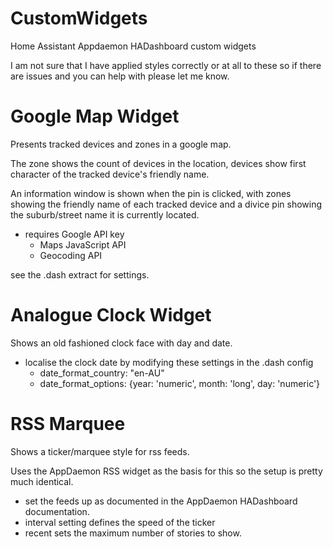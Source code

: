 # CustomWidgets
Home Assistant Appdaemon HADashboard custom widgets

I am not sure that I have applied styles correctly or at all to these so if there are issues and you can help with please let me know. 

# Google Map Widget
Presents tracked devices and zones in a google map. 

The zone shows the count of devices in the location, devices show first character of the tracked device's friendly name. 

An information window is shown when the pin is clicked, with zones showing the friendly name of each tracked device and a divice pin showing the suburb/street name it is currently located.

- requires Google API key
  - Maps JavaScript API
  - Geocoding API
  
see the .dash extract for settings.

# Analogue Clock Widget
Shows an old fashioned clock face with day and date.
- localise the clock date by modifying these settings in the .dash config
  - date_format_country: "en-AU"
  - date_format_options: {year: 'numeric', month: 'long', day: 'numeric'}

# RSS Marquee
Shows a ticker/marquee style for rss feeds. 

Uses the AppDaemon RSS widget as the basis for this so the setup is pretty much identical. 
- set the feeds up as documented in the AppDaemon HADashboard documentation.
- interval setting defines the speed of the ticker
- recent sets the maximum number of stories to show.
